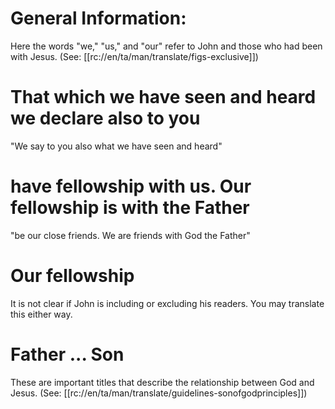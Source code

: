 # General Information:

Here the words "we," "us," and "our" refer to John and those who had been with Jesus. (See: [[rc://en/ta/man/translate/figs-exclusive]])

# That which we have seen and heard we declare also to you

"We say to you also what we have seen and heard"

# have fellowship with us. Our fellowship is with the Father

"be our close friends. We are friends with God the Father"

# Our fellowship

It is not clear if John is including or excluding his readers. You may translate this either way.

# Father ... Son

These are important titles that describe the relationship between God and Jesus. (See: [[rc://en/ta/man/translate/guidelines-sonofgodprinciples]])

